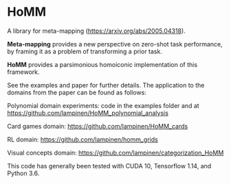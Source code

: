 # HoMM 

A library for meta-mapping (<https://arxiv.org/abs/2005.04318>).

**Meta-mapping** provides a new perspective on zero-shot task performance, by framing it as a problem of transforming a prior task. 

**HoMM** provides a parsimonious homoiconic implementation of this framework.

See the examples and paper for further details. The application to the domains from the paper can be found as follows:

Polynomial domain experiments: code in the examples folder and at <https://github.com/lampinen/HoMM_polynomial_analysis>

Card games domain: <https://github.com/lampinen/HoMM_cards> 

RL domain: <https://github.com/lampinen/homm_grids>

Visual concepts domain: <https://github.com/lampinen/categorization_HoMM> 

This code has generally been tested with CUDA 10, Tensorflow 1.14, and Python 3.6.
